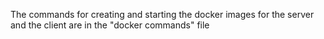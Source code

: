 The commands for creating and starting the docker images for the server and the client are in the "docker commands" file
